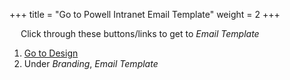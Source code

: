 +++
title = "Go to Powell Intranet Email Template"
weight = 2
+++

&emsp; Click through these buttons/links to get to *Email Template*

1. [Go to Design](./to_intranet_design.md)
2. Under *Branding*, *Email Template*

